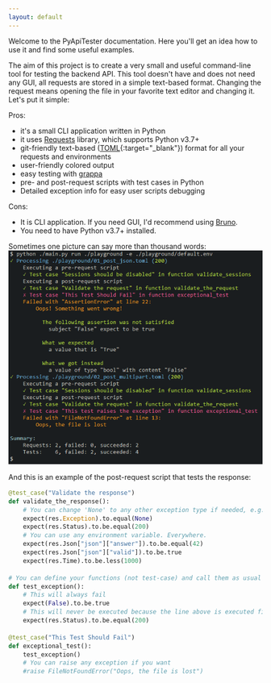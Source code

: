 ```yaml
---
layout: default
---
```


Welcome to the PyApiTester documentation. Here you'll get an idea how to use it and find some useful examples.

The aim of this project is to create a very small and useful command-line tool for testing the backend API.
This tool doesn't have and does not need any GUI, all requests are stored in a simple text-based format. Changing the request means opening the file in your favorite text editor and changing it.
Let's put it simple:

Pros:
- it's a small CLI application written in Python
- it uses [Requests](https://github.com/psf/requests) library, which supports Python v3.7+
- git-friendly text-based ([TOML](https://toml.io/){:target="_blank"}) format for all your requests and environments
- user-friendly colored output
- easy testing with [grappa](https://github.com/grappa-py/grappa)
- pre- and post-request scripts with test cases in Python
- Detailed exception info for easy user scripts debugging

Cons:
- It is CLI application. If you need GUI, I'd recommend using [Bruno](https://www.usebruno.com/).
- You need to have Python v3.7+ installed.

Sometimes one picture can say more than thousand words:
![Sample CLI output](cli_output.png)

And this is an example of the post-request script that tests the response:
```python
@test_case("Validate the response")
def validate_the_response():
    # You can change 'None' to any other exception type if needed, e.g. 'ConnectTimeout' or 'TooManyRedirects'
    expect(res.Exception).to.equal(None)
    expect(res.Status).to.be.equal(200)
    # You can use any environment variable. Everywhere.
    expect(res.Json["json"]["answer"]).to.be.equal(42)
    expect(res.Json["json"]["valid"]).to.be.true
    expect(res.Time).to.be.less(1000)

# You can define your functions (not test-case) and call them as usual
def test_exception():
    # This will always fail
    expect(False).to.be.true
    # This will never be executed because the line above is executed first
    expect(res.Status).to.be.equal(200)

@test_case("This Test Should Fail")
def exceptional_test():
    test_exception()
    # You can raise any exception if you want
    #raise FileNotFoundError("Oops, the file is lost")
``` 
